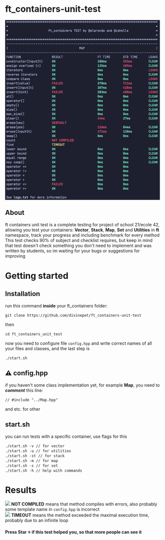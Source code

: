# ft_containers-unit-test
<img align="center" src="sources/system/credits/screenshot.png" alt="Screenshot of the test" />

## About
<span>ft containers unit test</span> is a complete testing for project of school 21/ecole 42, allowing you test your containers: <b>Vector</b>, <b>Stack</b>, <b>Map</b>, <b>Set</b> and <b>Utilities</b> in <b>ft</b> namespace, track your progress and including benchmark for every method </br>
This test checks 90% of subject and checklist requires, but keep in mind that test doesn't check something you don't need to implement and was written by students, so im waiting for your bugs or suggestions for improving

# Getting started
## Installation
run this command <b>inside</b> your ft_containers folder:
```
git clone https://github.com/divinepet/ft_containers-unit-test
```
then
```
cd ft_containers_unit_test
```
now you need to configure file ```config.hpp``` and write correct names of all your files and classes, and the last step is
```
./start.sh
```
## ⚠️ config.hpp
if you haven't some class implementation yet, for example <b>Map</b>, you need to <b><i>comment</i></b> this line:
```
// #include "../Map.hpp"
```
and etc. for other
## start.sh
you can run tests with a specific container, use flags for this
```
./start.sh -v // for vector
./start.sh -u // for utilities
./start.sh -st // for stack
./start.sh -m // for map
./start.sh -s // for set
./start.sh -h // help with commands
```
# Results

![](https://via.placeholder.com/15/f00/000000?text=+) <b>NOT COMPILED</b> means that method compiles with errors, also probably some template name in ```config.hpp``` is incorrect</br>
![](https://via.placeholder.com/15/f90/000000?text=+) <b>TIMEOUT</b> means the method exceeded the maximal execution time, probably due to an infinite loop
#### Press Star ⭐ if this test helped you, so that more people can see it

